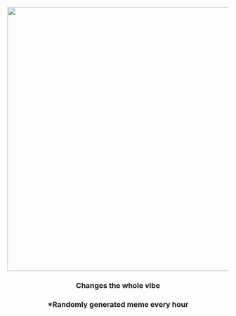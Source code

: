 <p align="center">
        <img src="https://i.redd.it/dj23xk9yjzg91.gif" width="600" height="600">
        </p>
        <h3 align="center">Changes the whole vibe</h3>
        <h3 align="center">*Randomly generated meme every hour</h3>
    